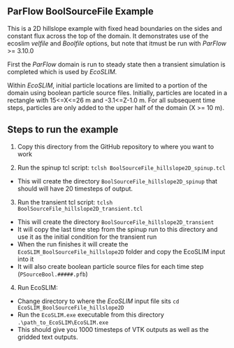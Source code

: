 ParFlow BoolSourceFile Example
-------------------------
This is a 2D hillslope example with fixed head boundaries on the sides and constant flux across the top of the domain. It demonstrates use of the ecoslim *velfile* and *Boolfile* options, but note that itmust be run with *ParFlow* >= 3.10.0

First the *ParFlow* domain is run to steady state then a transient simulation is completed which is used by *EcoSLIM*. 

Within *EcoSLIM*, initial particle locations are limited to a portion of the domain using boolean particle source files. Initially, particles are located in a rectangle with 15<=X<=26 m and -3.1<=Z-1.0 m. For all subsequent time steps, particles are only added to the upper half of the domain (X >= 10 m).

## Steps to run the example
1. Copy this directory from the GitHub repository to where you want to work

2. Run the spinup tcl script: `tclsh BoolSourceFile_hillslope2D_spinup.tcl`
  * This will create the directory `BoolSourceFile_hillslope2D_spinup` that should will have 20 timesteps of output.

3. Run the transient tcl script: `tclsh BoolSourceFile_hillslope2D_transient.tcl`
  * This will create the directory `BoolSourceFile_hillslope2D_transient`
  * It will copy the last time step from the spinup run to this directory and use it as the initial condition for the transient run
  * When the run finishes it will create the `EcoSLIM_BoolSourceFile_hillslope2D` folder and copy the EcoSLIM input into it
  * It will also create boolean particle source files for each time step (`PSourceBool.#####.pfb`)

4. Run EcoSLIM:
  * Change directory to where the *EcoSLIM* input file sits `cd EcoSLIM_BoolSourceFile_hillslope2D`
  * Run the `EcoSLIM.exe` executable from this directory `.\path_to_EcoSLIM\EcoSLIM.exe`
  * This should give you 1000 timesteps of VTK outputs as well as the gridded
 text outputs.
